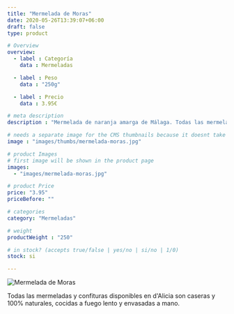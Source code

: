 ```yaml
---
title: "Mermelada de Moras"
date: 2020-05-26T13:39:07+06:00
draft: false
type: product

# Overview
overview:
  - label : Categoría
    data : Mermeladas

  - label : Peso
    data : "250g"

  - label : Precio
    data : 3.95€

# meta description
description : "Mermelada de naranja amarga de Málaga. Todas las mermeladas y confituras disponibles en d'Alicia son caseras y 100% naturales, cocidas a fuego lento y envasadas a mano. Utilizamos un mínimo de 50% de naranjas enteras, azúcar y pectina de manzana."

# needs a separate image for the CMS thumbnails because it doesnt take arrays (slideshow images)
image : "images/thumbs/mermelada-moras.jpg"

# product Images
# first image will be shown in the product page
images:
  - "images/mermelada-moras.jpg"

# product Price
price: "3.95"
priceBefore: ""

# categories
category: "Mermeladas"

# weight
productWeight : "250"

# in stock? (accepts true/false | yes/no | si/no | 1/0)
stock: si

---
```

![Mermelada de Moras](/images/mermelada-moras.jpg "Mermelada de Moras")

Todas las mermeladas y confituras disponibles en d'Alicia son caseras y 100% naturales, cocidas a fuego lento y envasadas a mano.
